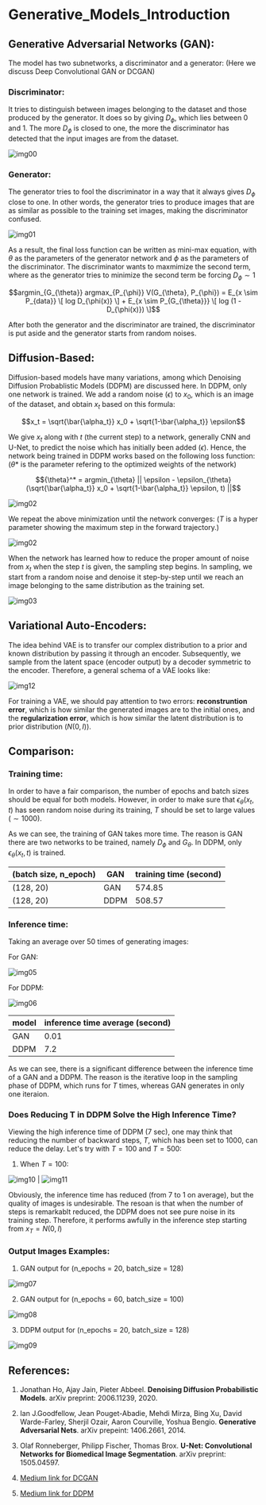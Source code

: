 # Generative_Models_Introduction

## Generative Adversarial Networks (GAN): 

The model has two subnetworks, a discriminator and a generator: (Here we discuss Deep Convolutional GAN or DCGAN)

### Discriminator: 

It tries to distinguish between images belonging to the dataset and those produced by the generator. It does so by giving $D_\phi$, which lies between 0 and 1. The more $D_\phi$ is closed to one, the more the discriminator has detected that the input images are from the dataset. 

![img00](./images/c5.JPG)

### Generator: 

The generator tries to fool the discriminator in a way that it always gives $D_\phi$ close to one. In other words, the generator tries to produce images that are as similar as possible to the training set images, making the discriminator confused.

![img01](./images/c6.JPG)


As a result, the final loss function can be written as mini-max equation, with $\theta$ as the parameters of the generator network and $\phi$ as the parameters of the discriminator. The discriminator wants to maxmimize the second term, where as the generator tries to minimize the second term be forcing $D_{\phi} \sim 1$

$$argmin_{G_{\theta}} argmax_{P_{\phi}} V(G_{\theta}, P_{\phi}) = E_{x \sim P_{data}} \[ log D_{\phi(x)} \] + E_{x \sim P_{G_{\theta}}} \[ log (1 - D_{\phi(x)}) \]$$

After both the generator and the discriminator are trained, the discriminator is put aside and the generator starts from random noises. 

## Diffusion-Based: 

Diffusion-based models have many variations, among which Denoising Diffusion Probablistic Models (DDPM) are discussed here. In DDPM, only one network is trained. We add a random noise ($\epsilon$) to $x_0$, which is an image of the dataset, and obtain $x_t$ based on this formula:

$$x_t = \sqrt{\bar{\alpha_t}} x_0 + \sqrt{1-\bar{\alpha_t}} \epsilon$$

We give $x_t$ along with $t$ (the current step) to a network, generally CNN and U-Net, to predict the noise which has initially been added ($\epsilon$). Hence, the network being trained in DDPM works based on the following loss function: ($\theta*$ is the parameter refering to the optimized weights of the network)


$${\theta}^* = argmin_{\theta} || \epsilon - \epsilon_{\theta}(\sqrt{\bar{\alpha_t}} x_0 + \sqrt{1-\bar{\alpha_t}} \epsilon, t) ||$$

![img02](./images/c7.JPG)

We repeat the above minimization until the network converges: ($T$ is a hyper parameter showing the maximum step in the forward trajectory.)

![img02](./images/c1.JPG)

When the network has learned how to reduce the proper amount of noise from $x_t$ when the step $t$ is given, the sampling step begins. In sampling, we start from a random noise and denoise it step-by-step until we reach an image belonging to the same distribution as the training set.

![img03](./images/c2.JPG)

## Variational Auto-Encoders: 

The idea behind VAE is to transfer our complex distribution to a prior and known distribution by passing it through an encoder. Subsequently, we sample from the latent space (encoder output) by a decoder symmetric to the encoder. Therefore, a general schema of a VAE looks like:

![img12](./images/vae_1_2.png)

For training a VAE, we should pay attention to two errors: **reconstruntion error**, which is how similar the generated images are to the initial ones, and the **regularization error**, which is how similar the latent distribution is to prior distribution ($N(0, I)$).

## Comparison: 

### Training time: 

In order to have a fair comparison, the number of epochs and batch sizes should be equal for both models. However, in order to make sure that $\epsilon_{\theta}(x_t, t)$ has seen random noise during its training, $T$ should be set to large values ($\sim 1000$). 

As we can see, the training of GAN takes more time. The reason is GAN there are two networks to be trained, namely $D_{\phi}$ and $G_{\theta}$. In DDPM, only $\epsilon_{\theta}(x_t, t)$ is trained.

| (batch size, n_epoch) | GAN | training time (second) |
| --- | --- | --- |
| (128, 20) | GAN | 574.85 |
| (128, 20) |  DDPM | 508.57 |


### Inference time: 

Taking an average over 50 times of generating images: 

For GAN:

![img05](./images/c4.JPG)

For DDPM: 

![img06](./images/c3.JPG)

| model | inference time average (second) |
| --- | --- |
| GAN | 0.01 |
| DDPM | 7.2 |

As we can see, there is a significant difference between the inference time of a GAN and a DDPM. The reason is the iterative loop in the sampling phase of DDPM, which runs for $T$ times, whereas GAN generates in only one iteraion.


### Does Reducing T in DDPM Solve the High Inference Time?

Viewing the high inference time of DDPM (7 sec), one may think that reducing the number of backward steps, $T$, which has been set to 1000, can reduce the delay. Let's try with $T = 100$ and $T = 500$:

1. When $T = 100$:

![img10](./images/T_100_exe_time.JPG) | ![img11](./images/T_100.JPG)

Obviously, the inference time has reduced (from 7 to 1 on average), but the quality of images is undesirable. The resoan is that when the number of steps is remarkablt reduced, the DDPM does not see pure noise in its training step. Therefore, it performs awfully in the inference step starting from $x_T = N(0, I)$ 

### Output Images Examples: 

1. GAN output for (n_epochs = 20, batch_size = 128)

![img07](./images/c9.JPG)

2. GAN output for (n_epochs = 60, batch_size = 100)

![img08](./images/c8.JPG)

3. DDPM output for (n_epochs = 20, batch_size = 128)

![img09](./images/c10.JPG)


## References: 

1. Jonathan Ho, Ajay Jain, Pieter Abbeel. $\textbf{Denoising Diffusion Probabilistic Models}$. arXiv preprint: 2006.11239, 2020.

2. Ian J.Goodfellow, Jean Pouget-Abadie, Mehdi Mirza, Bing Xu, David Warde-Farley, Sherjil Ozair, Aaron Courville, Yoshua Bengio. $\textbf{Generative Adversarial Nets}$. arXiv prepeint: 1406.2661, 2014.

3. Olaf Ronneberger, Philipp Fischer, Thomas Brox. $\textbf{U-Net: Convolutional Networks for Biomedical Image Segmentation}$. arXiv preprint: 1505.04597.

4. [Medium link for DCGAN](https://towardsdatascience.com/image-generation-in-10-minutes-with-generative-adversarial-networks-c2afc56bfa3b)

5. [Medium link for DDPM](https://medium.com/mlearning-ai/enerating-images-with-ddpms-a-pytorch-implementation-cef5a2ba8cb1)  


